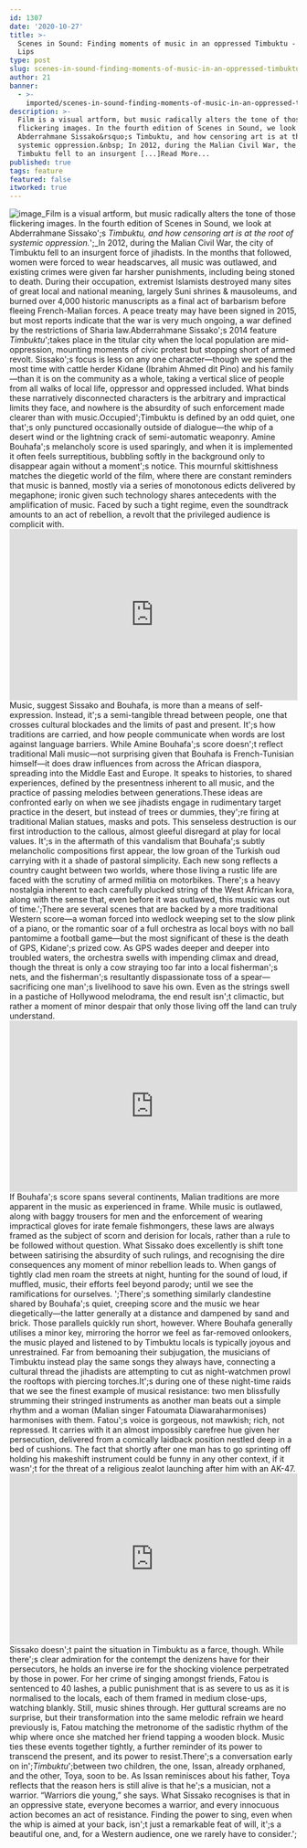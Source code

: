 ```yaml
---
id: 1307
date: '2020-10-27'
title: >-
  Scenes in Sound: Finding moments of music in an oppressed Timbuktu - Loose
  Lips
type: post
slug: scenes-in-sound-finding-moments-of-music-in-an-oppressed-timbuktu
author: 21
banner:
  - >-
    imported/scenes-in-sound-finding-moments-of-music-in-an-oppressed-timbuktu/image1307.jpeg
description: >-
  Film is a visual artform, but music radically alters the tone of those
  flickering images. In the fourth edition of Scenes in Sound, we look at
  Abderrahmane Sissako&rsquo;s Timbuktu, and how censoring art is at the root of
  systemic oppression.&nbsp; In 2012, during the Malian Civil War, the city of
  Timbuktu fell to an insurgent [...]Read More...
published: true
tags: feature
featured: false
itworked: true
---
```

![image](../imported/scenes-in-sound-finding-moments-of-music-in-an-oppressed-timbuktu/image1307.jpeg)_Film is a visual artform, but music radically alters the tone of those flickering images. In the fourth edition of Scenes in Sound, we look at Abderrahmane Sissako';s _Timbuktu, and how censoring art is at the root of systemic oppression._';_In 2012, during the Malian Civil War, the city of Timbuktu fell to an insurgent force of jihadists. In the months that followed, women were forced to wear headscarves, all music was outlawed, and existing crimes were given far harsher punishments, including being stoned to death. During their occupation, extremist Islamists destroyed many sites of great local and national meaning, largely Suni shrines & mausoleums, and burned over 4,000 historic manuscripts as a final act of barbarism before fleeing French-Malian forces. A peace treaty may have been signed in 2015, but most reports indicate that the war is very much ongoing, a war defined by the restrictions of Sharia law.Abderrahmane Sissako';s 2014 feature _Timbuktu_';takes place in the titular city when the local population are mid-oppression, mounting moments of civic protest but stopping short of armed revolt. Sissako';s focus is less on any one character—though we spend the most time with cattle herder Kidane (Ibrahim Ahmed dit Pino) and his family—than it is on the community as a whole, taking a vertical slice of people from all walks of local life, oppressor and oppressed included. What binds these narratively disconnected characters is the arbitrary and impractical limits they face, and nowhere is the absurdity of such enforcement made clearer than with music.Occupied';Timbuktu is defined by an odd quiet, one that';s only punctured occasionally outside of dialogue—the whip of a desert wind or the lightning crack of semi-automatic weaponry. Amine Bouhafa';s melancholy score is used sparingly, and when it is implemented it often feels surreptitious, bubbling softly in the background only to disappear again without a moment';s notice. This mournful skittishness matches the diegetic world of the film, where there are constant reminders that music is banned, mostly via a series of monotonous edicts delivered by megaphone; ironic given such technology shares antecedents with the amplification of music. Faced by such a tight regime, even the soundtrack amounts to an act of rebellion, a revolt that the privileged audience is complicit with.<iframe width='100%' height='300' scrolling='no' frameborder='no' allow='autoplay' src='http://www.youtube.com/embed/PTMgmg6F9sk?wmode=opaque'></iframe>  
Music, suggest Sissako and Bouhafa, is more than a means of self-expression. Instead, it';s a semi-tangible thread between people, one that crosses cultural blockades and the limits of past and present. It';s how traditions are carried, and how people communicate when words are lost against language barriers. While Amine Bouhafa';s score doesn';t reflect traditional Mali music—not surprising given that Bouhafa is French-Tunisian himself—it does draw influences from across the African diaspora, spreading into the Middle East and Europe. It speaks to histories, to shared experiences, defined by the presentness inherent to all music, and the practice of passing melodies between generations.These ideas are confronted early on when we see jihadists engage in rudimentary target practice in the desert, but instead of trees or dummies, they';re firing at traditional Malian statues, masks and pots. This senseless destruction is our first introduction to the callous, almost gleeful disregard at play for local values. It';s in the aftermath of this vandalism that Bouhafa';s subtly melancholic compositions first appear, the low groan of the Turkish oud carrying with it a shade of pastoral simplicity. Each new song reflects a country caught between two worlds, where those living a rustic life are faced with the scrutiny of armed militia on motorbikes. There';s a heavy nostalgia inherent to each carefully plucked string of the West African kora, along with the sense that, even before it was outlawed, this music was out of time.';There are several scenes that are backed by a more traditional Western score—a woman forced into wedlock weeping set to the slow plink of a piano, or the romantic soar of a full orchestra as local boys with no ball pantomime a football game—but the most significant of these is the death of GPS, Kidane';s prized cow. As GPS wades deeper and deeper into troubled waters, the orchestra swells with impending climax and dread, though the threat is only a cow straying too far into a local fisherman';s nets, and the fisherman';s resultantly dispassionate toss of a spear—sacrificing one man';s livelihood to save his own. Even as the strings swell in a pastiche of Hollywood melodrama, the end result isn';t climactic, but rather a moment of minor despair that only those living off the land can truly understand.<iframe width='100%' height='300' scrolling='no' frameborder='no' allow='autoplay' src='http://www.youtube.com/embed/HM077frVB6Y?wmode=opaque'></iframe>  
If Bouhafa';s score spans several continents, Malian traditions are more apparent in the music as experienced in frame. While music is outlawed, along with baggy trousers for men and the enforcement of wearing impractical gloves for irate female fishmongers, these laws are always framed as the subject of scorn and derision for locals, rather than a rule to be followed without question. What Sissako does excellently is shift tone between satirising the absurdity of such rulings, and recognising the dire consequences any moment of minor rebellion leads to. When gangs of tightly clad men roam the streets at night, hunting for the sound of loud, if muffled, music, their efforts feel beyond parody; until we see the ramifications for ourselves. ';There';s something similarly clandestine shared by Bouhafa';s quiet, creeping score and the music we hear diegetically—the latter generally at a distance and dampened by sand and brick. Those parallels quickly run short, however. Where Bouhafa generally utilises a minor key, mirroring the horror we feel as far-removed onlookers, the music played and listened to by Timbuktu locals is typically joyous and unrestrained. Far from bemoaning their subjugation, the musicians of Timbuktu instead play the same songs they always have, connecting a cultural thread the jihadists are attempting to cut as night-watchmen prowl the rooftops with piercing torches.It';s during one of these night-time raids that we see the finest example of musical resistance: two men blissfully strumming their stringed instruments as another man beats out a simple rhythm and a woman (Malian singer Fatoumata Diawaraharmonises) harmonises with them. Fatou';s voice is gorgeous, not mawkish; rich, not repressed. It carries with it an almost impossibly carefree hue given her persecution, delivered from a comically laidback position nestled deep in a bed of cushions. The fact that shortly after one man has to go sprinting off holding his makeshift instrument could be funny in any other context, if it wasn';t for the threat of a religious zealot launching after him with an AK-47.<iframe width='100%' height='300' scrolling='no' frameborder='no' allow='autoplay' src='http://www.youtube.com/embed/-RL0e20RECs?wmode=opaque'></iframe>  
Sissako doesn';t paint the situation in Timbuktu as a farce, though. While there';s clear admiration for the contempt the denizens have for their persecutors, he holds an inverse ire for the shocking violence perpetrated by those in power. For her crime of singing amongst friends, Fatou is sentenced to 40 lashes, a public punishment that is as severe to us as it is normalised to the locals, each of them framed in medium close-ups, watching blankly. Still, music shines through. Her guttural screams are no surprise, but their transformation into the same melodic refrain we heard previously is, Fatou matching the metronome of the sadistic rhythm of the whip where once she matched her friend tapping a wooden block. Music ties these events together tightly, a further reminder of its power to transcend the present, and its power to resist.There';s a conversation early on in';_Timbuktu_';between two children, the one, Issan, already orphaned, and the other, Toya, soon to be. As Issan reminisces about his father, Toya reflects that the reason hers is still alive is that he';s a musician, not a warrior. “Warriors die young,” she says. What Sissako recognises is that in an oppressive state, everyone becomes a warrior, and every innocuous action becomes an act of resistance. Finding the power to sing, even when the whip is aimed at your back, isn';t just a remarkable feat of will, it';s a beautiful one, and, for a Western audience, one we rarely have to consider.';